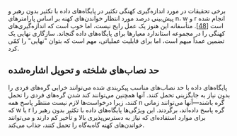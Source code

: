 برخی تحقیقات در مورد اندازه‌گیری کهنگی تکثیر در پایگاه‌های داده با تکثیر
بدون رهبر و پیش‌بینی درصد مورد انتظار خواندن‌های کهنه بر اساس پارامترهای n،
w و r انجام شده است [[48](ch05.html#Bailis2014kt)].
متأسفانه این هنوز یک عمل رایج نیست، اما خوب است که اندازه‌گیری‌های کهنگی را
در مجموعه استاندارد معیارها برای پایگاه‌های داده گنجاند. سازگاری نهایی یک تضمین
عمداً مبهم است، اما برای قابلیت عملیاتی، مهم است که بتوان "نهایی" را کمّی کرد.
 ## حد نصاب‌های شلخته و تحویل اشاره‌شده 
پایگاه‌های داده با حد نصاب‌های مناسب پیکربندی شده می‌توانند خرابی گره‌های فردی را بدون
نیاز به جایگزینی تحمل کنند. آنها همچنین می‌توانند کند شدن گره‌های فردی را تحمل کنند، زیرا درخواست‌ها لازم
نیست منتظر پاسخ همه n گره باشند—آنها می‌توانند زمانی که w یا r گره پاسخ داده‌اند، برگردند. این
ویژگی‌ها پایگاه‌های داده با تکثیر بدون رهبر را برای موارد استفاده‌ای که نیاز به
دسترس‌پذیری بالا و تأخیر کم دارند و می‌توانند خواندن‌های کهنه گاه‌به‌گاه را تحمل کنند، جذاب می‌کند.
